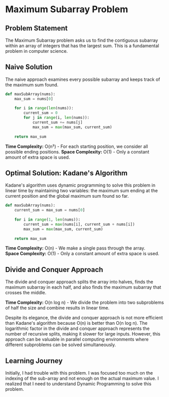 # Maximum Subarray Problem

## Problem Statement
The Maximum Subarray problem asks us to find the contiguous subarray within an array of integers that has the largest sum. This is a fundamental problem in computer science.

## Naive Solution
The naive approach examines every possible subarray and keeps track of the maximum sum found.

```python
def maxSubArray(nums):
    max_sum = nums[0]
    
    for i in range(len(nums)):
        current_sum = 0
        for j in range(i, len(nums)):
            current_sum += nums[j]
            max_sum = max(max_sum, current_sum)
            
    return max_sum
```

**Time Complexity:** O(n²) - For each starting position, we consider all possible ending positions.
**Space Complexity:** O(1) - Only a constant amount of extra space is used.

## Optimal Solution: Kadane's Algorithm
Kadane's algorithm uses dynamic programming to solve this problem in linear time by maintaining two variables: the maximum sum ending at the current position and the global maximum sum found so far.

```python
def maxSubArray(nums):
    current_sum = max_sum = nums[0]
    
    for i in range(1, len(nums)):
        current_sum = max(nums[i], current_sum + nums[i])
        max_sum = max(max_sum, current_sum)
    
    return max_sum
```

**Time Complexity:** O(n) - We make a single pass through the array.  
**Space Complexity:** O(1) - Only a constant amount of extra space is used.

## Divide and Conquer Approach
The divide and conquer approach splits the array into halves, finds the maximum subarray in each half, and also finds the maximum subarray that crosses the middle.

**Time Complexity:** O(n log n) - We divide the problem into two subproblems of half the size and combine results in linear time.

Despite its elegance, the divide and conquer approach is not more efficient than Kadane's algorithm because O(n) is better than O(n log n). The logarithmic factor in the divide and conquer approach represents the number of recursive splits, making it slower for large inputs. However, this approach can be valuable in parallel computing environments where different subproblems can be solved simultaneously.

## Learning Journey
Initially, I had trouble with this problem. I was focused too much on the indexing of the sub-array and not enough on the actual maximum value. I realized that I need to understand Dynamic Programming to solve this problem.
